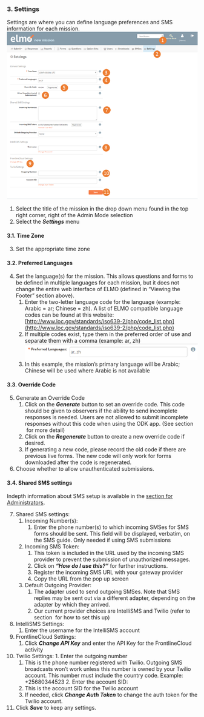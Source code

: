 ### 3. Settings

Settings are where you can define language preferences and SMS information for each mission.  
![](settings-edited-new.png)

1.  Select the title of the mission in the drop down menu found in the top right corner, right of the Admin Mode selection
2.  Select the _**Settings**_ menu

#### 3.1\. Time Zone

3.  Set the appropriate time zone

#### 3.2\. Preferred Languages

4.  Set the language(s) for the mission. This allows questions and forms to be defined in multiple languages for each mission, but it does not change the entire web interface of ELMO (defined in “Viewing the Footer” section above).
    1.  Enter the two-letter language code for the language (example: Arabic = ar; Chinese = zh). A list of ELMO compatible language codes can be found at this website: [http://www.loc.gov/standards/iso639-2/php/code_list.php](http://www.loc.gov/standards/iso639-2/php/code_list.php)
    2.  If multiple codes exist, type them in the preferred order of use and separate them with a comma (example: ar, zh)  
        ![multiple preferred langs](multiple-preferred-langs.png)
    3.  In this example, the mission’s primary language will be Arabic; Chinese will be used where Arabic is not available


#### 3.3\. Override Code

5.  Generate an Override Code
    1.  Click on the _**Generate**_ button to set an override code. This code should be given to observers if the ability to send incomplete responses is needed. Users are not allowed to submit incomplete responses without this code when using the ODK app. (See section  for more detail)
    2.  Click on the _**Regenerate**_ button to create a new override code if desired.
    3.  If generating a new code, please record the old code if there are previous live forms. The new code will only work for forms downloaded after the code is regenerated.
6.  Choose whether to allow unauthenticated submissions.


#### 3.4\. Shared SMS settings

Indepth information about SMS setup is available in the [section for Administrators](../admin/admin.html).

7.  Shared SMS settings:
    1.  Incoming Number(s):
        1.  Enter the phone number(s) to which incoming SMSes for SMS forms should be sent. This field will be displayed, verbatim, on the SMS guide. Only needed if using SMS submissions
    2.  Incoming SMS Token:
        1.  This token is included in the URL used by the incoming SMS provider to prevent the submission of unauthorized messages.
        2.  Click on _**“How do I use this?”**_ for further instructions.
        3.  Register the incoming SMS URL with your gateway provider
        4.  Copy the URL from the pop up screen
    3.  Default Outgoing Provider:
        1.  The adapter used to send outgoing SMSes. Note that SMS replies may be sent out via a different adapter, depending on the adapter by which they arrived.
        2.  Our current provider choices are IntelliSMS and Twilio (refer to section  for how to set this up)
8.  IntelliSMS Settings:
    1.  Enter the username for the IntelliSMS account
9.  FrontlineCloud Settings:
    1.  Click _**Change API Key**_ and enter the API Key for the FrontlineCloud activity
10.  Twilio Settings:
    1.  Enter the outgoing number
        1.  This is the phone number registered with Twilio. Outgoing SMS broadcasts won’t work unless this number is owned by your Twilio account. This number must include the country code. Example: +25680344523
    2.  Enter the account SID:
        1.  This is the account SID for the Twilio account
        2.  If needed, click _**Change Auth Token**_ to change the auth token for the Twilio account.
11.  Click _**Save**_ to keep any settings.